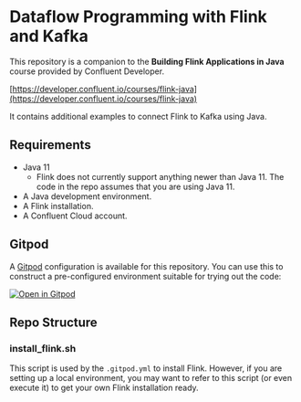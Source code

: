# Dataflow Programming with Flink and Kafka

This repository is a companion to the **Building Flink Applications in Java** course provided by Confluent Developer.

[https://developer.confluent.io/courses/flink-java](https://developer.confluent.io/courses/flink-java)

It contains additional examples to connect Flink to Kafka using Java.

## Requirements

- Java 11 
	- Flink does not currently support anything newer than Java 11. The code in the repo assumes that you are using Java 11.
- A Java development environment.
- A Flink installation.
- A Confluent Cloud account.

## Gitpod

A [Gitpod](https://gitpod.io/) configuration is available for this repository. You can use this to construct a pre-configured environment suitable for trying out the code:

[![Open in Gitpod](https://gitpod.io/button/open-in-gitpod.svg)](https://gitpod.io/#https://github.com/confluentinc/learn-dataflow-programming-with-flink-and-kafka)

## Repo Structure

### install_flink.sh

This script is used by the `.gitpod.yml` to install Flink. However, if you are setting up a local environment, you may want to refer to this script (or even execute it) to get your own Flink installation ready.